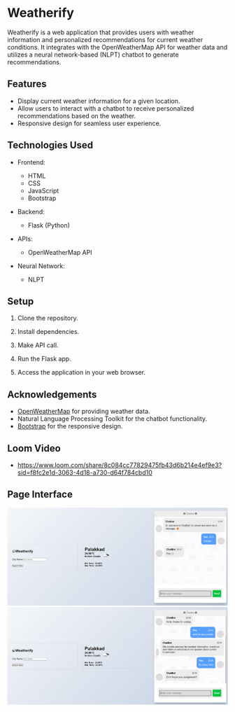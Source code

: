 # Weatherify

Weatherify is a web application that provides users with weather information and personalized recommendations for current weather conditions. It integrates with the OpenWeatherMap API for weather data and utilizes a neural network-based (NLPT) chatbot to generate recommendations.

## Features

- Display current weather information for a given location.
- Allow users to interact with a chatbot to receive personalized recommendations based on the weather.
- Responsive design for seamless user experience.
## Technologies Used

- Frontend:
  - HTML
  - CSS
  - JavaScript
  - Bootstrap
  
- Backend:
  - Flask (Python)
  
- APIs:
  - OpenWeatherMap API
  
- Neural Network:
  - NLPT

## Setup

1. Clone the repository.


2. Install dependencies.


3. Make API call.


4. Run the Flask app.


5. Access the application in your web browser.




## Acknowledgements

- [OpenWeatherMap](https://openweathermap.org/) for providing weather data.
- Natural Language Processing Toolkit for the chatbot functionality.
- [Bootstrap](https://getbootstrap.com/) for the responsive design.

## Loom Video
- https://www.loom.com/share/8c084cc77829475fb43d6b214e4ef9e3?sid=f8fc2e1d-3063-4d18-a730-d64f784cbd10
  
## Page Interface


![Weatherify App](https://github.com/niyathimariya/weatherify/blob/main/interface_images/weatherify-1.png)
![Weatherify App](https://github.com/niyathimariya/weatherify/blob/main/interface_images/weatherify-2.png)

